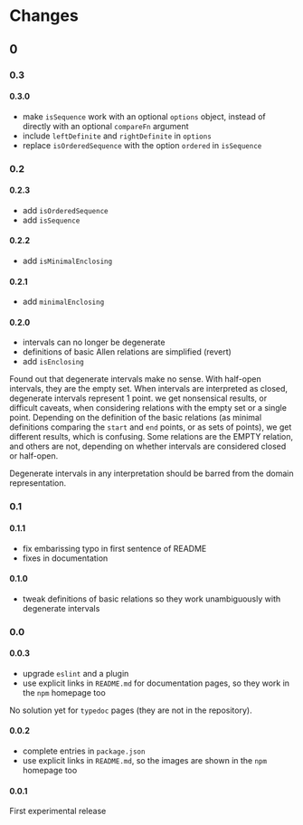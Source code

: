 # Changes

## 0

### 0.3

#### 0.3.0

- make `isSequence` work with an optional `options` object, instead of directly with an optional `compareFn` argument
- include `leftDefinite` and `rightDefinite` in `options`
- replace `isOrderedSequence` with the option `ordered` in `isSequence`

### 0.2

#### 0.2.3

- add `isOrderedSequence`
- add `isSequence`

#### 0.2.2

- add `isMinimalEnclosing`

#### 0.2.1

- add `minimalEnclosing`

#### 0.2.0

- intervals can no longer be degenerate
- definitions of basic Allen relations are simplified (revert)
- add `isEnclosing`

Found out that degenerate intervals make no sense. With half-open intervals, they are the empty set. When intervals are
interpreted as closed, degenerate intervals represent 1 point. we get nonsensical results, or difficult caveats, when
considering relations with the empty set or a single point. Depending on the definition of the basic relations (as
minimal definitions comparing the `start` and `end` points, or as sets of points), we get different results, which is
confusing. Some relations are the EMPTY relation, and others are not, depending on whether intervals are considered
closed or half-open.

Degenerate intervals in any interpretation should be barred from the domain representation.

### 0.1

#### 0.1.1

- fix embarissing typo in first sentence of README
- fixes in documentation

#### 0.1.0

- tweak definitions of basic relations so they work unambiguously with degenerate intervals

### 0.0

#### 0.0.3

- upgrade `eslint` and a plugin
- use explicit links in `README.md` for documentation pages, so they work in the `npm` homepage too

No solution yet for `typedoc` pages (they are not in the repository).

#### 0.0.2

- complete entries in `package.json`
- use explicit links in `README.md`, so the images are shown in the `npm` homepage too

#### 0.0.1

First experimental release
